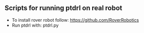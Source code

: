 ## Scripts for running ptdrl on real robot

- To install rover robot follow: https://github.com/RoverRobotics
- Run ptdrl with: ptdrl.py
